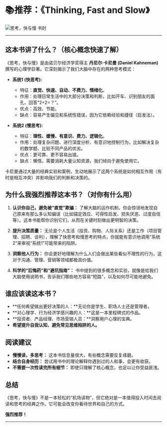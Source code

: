 # 📚推荐：《Thinking, Fast and Slow》

![思考，快与慢 书封](https://img3.doubanio.com/lpic/s27210350.jpg)

---

## 这本书讲了什么？（核心概念快速了解）

《思考，快与慢》是由诺贝尔经济学奖得主 **丹尼尔·卡尼曼 (Daniel Kahneman)** 撰写的心理学巨著。它深刻揭示了我们大脑中存在的两种思考模式：

*   **系统1 (快思考):**
    *   特征：**直觉、快速、自动、不费力、情绪化**。
    *   作用：处理日常生活中的大部分决策和判断，比如开车、识别朋友的面孔、回答“2+2=？”。
    *   优点：高效、节能。
    *   缺点：容易产生偏见和系统性错误，因为它依赖经验和捷径（启发法）。

*   **系统2 (慢思考):**
    *   特征：**理性、缓慢、有意识、费力、逻辑化**。
    *   作用：处理复杂问题、进行深度分析、有意识地控制行为，比如解决复杂的数学题、比较不同产品的优劣。
    *   优点：更可靠、更不容易出错。
    *   缺点：懒惰，需要消耗大量认知资源，我们倾向于避免使用它。

卡尼曼通过大量的经典实验和案例，生动地展示了这两个系统是如何相互作用（有时是相互冲突）并影响我们的判断和决策的。

## 为什么我强烈推荐这本书？（对你有什么用）

1.  **认识你自己，避免被“直觉”欺骗：**
    了解大脑的运作机制，你会惊讶地发现自己原来有那么多认知偏误（比如锚定效应、可得性启发、损失厌恶、过度自信等）。这本书能帮你识别它们，从而在关键时刻做出更明智的决策。

2.  **提升决策质量：**
    无论是个人生活（投资、购物、人际关系）还是工作（项目管理、招聘、谈判），理解了快思考和慢思考的特点，你就能有意识地调用“系统2”来审视“系统1”可能带来的陷阱。

3.  **洞察他人行为：**
    你会更好地理解为什么人们会做出某些看似不理性的行为，这对于沟通、管理、营销等领域都极具价值。

4.  **科学的“后悔药”和“避坑指南”：**
    书中提到的很多概念和实验，就像是给我们大脑使用说明书，告诉我们哪些地方容易“短路”，以及如何尽可能地避免。

## 谁应该读这本书？

*   **任何希望做出更好决策的人：**无论你是学生、职场人士还是管理者。
*   **对心理学、行为经济学感兴趣的人：**这是一本里程碑式的作品。
*   **投资者、产品经理、市场营销人员：**洞察用户心理的宝典。
*   **希望提升自我认知、避免常见思维陷阱的人。**

## 阅读建议

*   **慢慢读，多思考：** 这本书信息量很大，有些概念需要反复琢磨。
*   **结合自身经历：** 尝试用书中的理论解释你遇到过的人和事，会更有收获。
*   **不需要一次性读完所有细节：** 即使只理解了核心概念，也足以让你受益匪浅。

## 总结

《思考，快与慢》不是一本轻松的“机场读物”，但它绝对是一本值得投入时间去阅读和思考的经典之作。它可能会改变你看待世界和自己的方式。

**强烈推荐！**

---